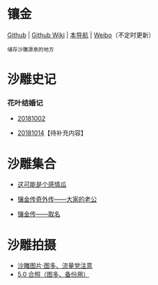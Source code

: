 # 镶金

[Github](https://github.com/5yuino2/xiangjinwiki)
|
[Github Wiki](https://github.com/5yuino2/xiangjinwiki/wiki)
|
[本导航](https://xn--5m4at5e.xn--5ivs9a.work/)
|
[Weibo](https://weibo.com/u/6853364433)（不定时更新）

`储存沙雕源泉的地方`

# 沙雕史记

### 花叶结婚记

- [20181002](https://github.com/5yuino2/xiangjin/wiki/20181002)

- [20181014](https://github.com/5yuino2/xiangjin/wiki/20181014)【待补充内容】

# 沙雕集合

- [这可能是个感情瓜](https://github.com/5yuino2/xiangjin/wiki/20181115)

- [镶金传奇外传——大家的老公](https://github.com/5yuino2/xiangjin/wiki/20181116)

- [镶金传——取名](https://github.com/5yuino2/xiangjinwiki/wiki/20181121)

# 沙雕拍摄

- [沙雕图片·图多、流量党注意](https://github.com/5yuino2/xiangjin/wiki/photo)
- [5.0 合照（图多、备份用）](https://github.com/5yuino2/xiangjinwiki/wiki/2022.03.14)

